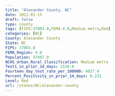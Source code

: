```yaml
---
title: "Alexander County, NC"
date: 2021-01-15
draft: false
type: county
tags: [FIPS:37003.0,FEMA:4.0,Medium metro,Red]
categories: [NC]
County: Alexander County
State: NC
FIPS: 37003.0
FEMA_Region: 4.0
Population: 37497.0
NCHS_Urban_Rural_Classification: Medium metro
Tests_in_prior_14_days: 1510.0
Fourteen_day_test_rate_per_100000: 4027.0
Percent_Positivity_in_prior_14_days: 0.231
Level: Red
url: /states/NC/alexander-county
---
```



